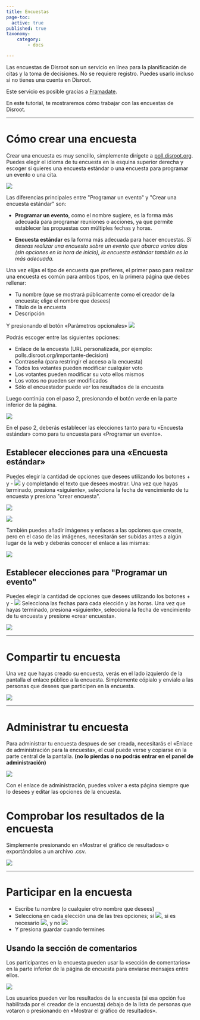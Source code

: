 ```yaml
---
title: Encuestas
page-toc:
  active: true
published: true
taxonomy:
    category:
        - docs

---
```


Las encuestas de Disroot son un servicio en línea para la planificación de citas y la toma de decisiones.
No se requiere registro. Puedes usarlo incluso si no tienes una cuenta en Disroot.

Este servicio es posible gracias a [Framadate](https://framadate.org/).

En este tutorial, te mostraremos cómo trabajar con las encuestas de Disroot.

----------

# Cómo crear una encuesta

Crear una encuesta es muy sencillo, simplemente dirígete a [poll.disroot.org](https://poll.disroot.org/). Puedes elegir el idioma de tu encuesta en la esquina superior derecha y escoger si quieres una encuesta estándar o una encuesta para programar un evento o una cita.

![](en/polls1.png)

Las diferencias principales entre "Programar un evento" y "Crear una encuesta estándar" son:

* **Programar un evento**, como el nombre sugiere, es la forma más adecuada para programar reuniones o acciones, ya que permite establecer las propuestas con múltiples fechas y horas.

* **Encuesta estándar** es la forma más adecuada para hacer encuestas. *Si deseas realizar una encuesta sobre un evento que abarca varios días (sin opciones en la hora de inicio), la encuesta estándar también es la más adecuada.*

Una vez elijas el tipo de encuesta que prefieres, el primer paso para realizar una encuesta es común para ambos tipos, en la primera página que debes rellenar:

* Tu nombre (que se mostrará públicamente como el creador de la encuesta; elige el nombre que desees)
* Título de la encuesta
* Descripción

Y presionando el botón «Parámetros opcionales» ![](en/polls07.png?resize=40,18)

Podrás escoger entre las siguientes opciones:

* Enlace de la encuesta (URL personalizada, por ejemplo: polls.disroot.org/importante-decision)
* Contraseña (para restringir el acceso a la encuesta)
* Todos los votantes pueden modificar cualquier voto
* Los votantes pueden modificar su voto ellos mismos
* Los votos no pueden ser modificados
* Sólo el encuestador puede ver los resultados de la encuesta

Luego continúa con el paso 2, presionando el botón verde en la parte inferior de la página.

![](en/polls2.gif)

En el paso 2, deberás establecer las elecciones tanto para tu «Encuesta estándar» como para tu encuesta para «Programar un evento».

## Establecer elecciones para una «Encuesta estándar»
Puedes elegir la cantidad de opciones que desees utilizando los botones + y - ![](en/polls2.png?resize=40,18) y completando el texto que desees mostrar. Una vez que hayas terminado, presiona «siguiente», selecciona la fecha de vencimiento de tu encuesta y presiona "crear encuesta".

![](en/polls3.gif)

![](en/polls4.gif)

También puedes añadir imágenes y enlaces a las opciones que creaste, pero en el caso de las imágenes, necesitarán ser subidas antes a algún lugar de la web y deberás conocer el enlace a las mismas:

![](en/polls5.gif)

## Establecer elecciones para "Programar un evento"
Puedes elegir la cantidad de opciones que desees utilizando los botones + y - ![](en/polls2.png?resize=40,18) Selecciona las fechas para cada elección y las horas. Una vez que hayas terminado, presiona «siguiente», selecciona la fecha de vencimiento de tu encuesta y presione «crear encuesta».

![](en/polls6.gif)

----------

# Compartir tu encuesta
Una vez que hayas creado su encuesta, verás en el lado izquierdo de la pantalla el enlace público a la encuesta. Simplemente cópialo y envíalo a las personas que desees que participen en la encuesta.


![](en/polls7.gif)

----------

# Administrar tu encuesta
Para administrar tu encuesta despues de ser creada, necesitarás el «Enlace de administración para la encuesta», el cual puede verse y copiarse en la parte central de la pantalla. **(no lo pierdas o no podrás entrar en el panel de administración)**

![](en/polls3.png)

Con el enlace de administración, puedes volver a esta página siempre que lo desees y editar las opciones de la encuesta.

# Comprobar los resultados de la encuesta
Simplemente presionando en «Mostrar el gráfico de resultados» o exportándolos a un archivo .csv.

![](en/polls8.gif)

----------

# Participar en la encuesta
* Escribe tu nombre (o cualquier otro nombre que desees)
* Selecciona en cada elección una de las tres opciones; sí ![](en/polls4.png?resize=32,22), si es necesario ![](en/polls5.png?resize=31,20), y no ![](en/polls6.png?resize=32,21)
* Y presiona guardar cuando termines

## Usando la sección de comentarios
Los participantes en la encuesta pueden usar la «sección de comentarios» en la parte inferior de la página de encuesta para enviarse mensajes entre ellos.

![](en/polls9.gif)

Los usuarios pueden ver los resultados de la encuesta (si esa opción fue habilitada por el creador de la encuesta) debajo de la lista de personas que votaron o presionando en «Mostrar el gráfico de resultados».
